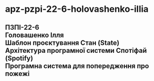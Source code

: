 # apz-pzpi-22-6-holovashenko-illia  
ПЗПІ-22-6  
Головашенко Ілля  
Шаблон проєктування Стан (State)  
Архітектура програмної системи Спотіфай (Spotify)  
Програмна система для попередження про пожежі  
---  
